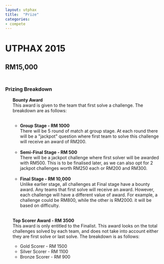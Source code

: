 ```yaml
---
layout: utphax
title:  "Prize"
categories:
- compete
---
```


<h1>UTPHAX 2015<br/></h1>
<h2>RM15,000<br/><br/></h2>

<div class="panel panel-primary">
  <div class="panel-heading">
    <h3 class="panel-title">Prizing Breakdown</h3>
  </div>
  <div class="panel-body">

  <ul><b>Bounty Award</b><br/>
    This award is given to the team that first solve a challenge. The breakdown are as follows:
    <ul><br/>
      <li><b>Group Stage - RM 1000</b><br/>
        There will be 5 round of match at group stage. At each round there will be a "jackpot" question where first team to solve this challenge will receive an award of RM200.<br/><br/></li>
      <li><b>Semi-Final Stage - RM 500</b><br/>
        There will be a jackpot challenge where first solver will be awarded with RM500. This is to be finalised later, as we can also opt for 2 jackpot challenges worth RM250 each or RM200 and RM300.<br/><br/></li>
      <li><b>Final Stage - RM 10,000</b><br/>
        Unlike earlier stage, all challenges at Final stage have a bounty award. Any teams that first solve will receive an award. However, each challenge will have a different value of award. For example, a challenge could be RM800, while the other is RM2000. it will be based on difficulty.<br/><br/></li>
    </ul>
  </ul>
  <ul><b>Top Scorer Award - RM 3500</b><br/>
    This award is only entitled to the Finalist. This award looks on the total challenges solved by each team, and does not take into account either they are first solve or last solve. The breakdown is as follows:
    <ul>
      <li>Gold Scorer - RM 1500</li>
      <li>Silver Scorer - RM 1100</li>
      <li>Bronze Scorer - RM 900</li>
    </ul>
  </ul>
  </div>
</div>
